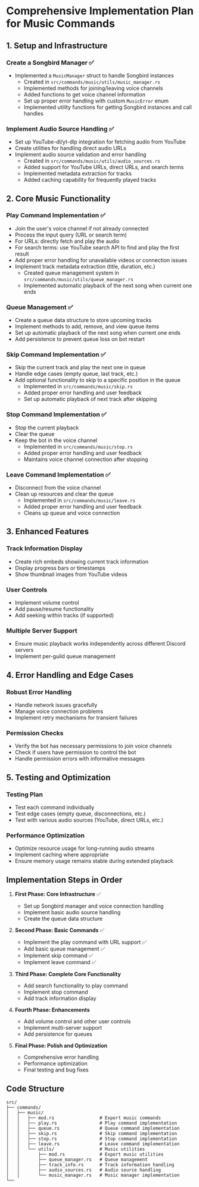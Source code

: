 # Comprehensive Implementation Plan for Music Commands

## 1. Setup and Infrastructure

### Create a Songbird Manager ✅
- Implemented a `MusicManager` struct to handle Songbird instances
  - Created in `src/commands/music/utils/music_manager.rs`
  - Implemented methods for joining/leaving voice channels
  - Added functions to get voice channel information
  - Set up proper error handling with custom `MusicError` enum
  - Implemented utility functions for getting Songbird instances and call handles

### Implement Audio Source Handling ✅
- Set up YouTube-dl/yt-dlp integration for fetching audio from YouTube
- Create utilities for handling direct audio URLs
- Implement audio source validation and error handling
  - Created in `src/commands/music/utils/audio_sources.rs`
  - Added support for YouTube URLs, direct URLs, and search terms
  - Implemented metadata extraction for tracks
  - Added caching capability for frequently played tracks

## 2. Core Music Functionality

### Play Command Implementation ✅
- Join the user's voice channel if not already connected
- Process the input query (URL or search term)
- For URLs: directly fetch and play the audio
- For search terms: use YouTube search API to find and play the first result
- Add proper error handling for unavailable videos or connection issues
- Implement track metadata extraction (title, duration, etc.)
   - Created queue management system in `src/commands/music/utils/queue_manager.rs`
   - Implemented automatic playback of the next song when current one ends

### Queue Management ✅
- Create a queue data structure to store upcoming tracks
- Implement methods to add, remove, and view queue items
- Set up automatic playback of the next song when current one ends
- Add persistence to prevent queue loss on bot restart

### Skip Command Implementation ✅
- Skip the current track and play the next one in queue
- Handle edge cases (empty queue, last track, etc.)
- Add optional functionality to skip to a specific position in the queue
   - Implemented in `src/commands/music/skip.rs`
   - Added proper error handling and user feedback
   - Set up automatic playback of next track after skipping

### Stop Command Implementation ✅
- Stop the current playback
- Clear the queue
- Keep the bot in the voice channel
   - Implemented in `src/commands/music/stop.rs`
   - Added proper error handling and user feedback
   - Maintains voice channel connection after stopping

### Leave Command Implementation ✅
- Disconnect from the voice channel
- Clean up resources and clear the queue
   - Implemented in `src/commands/music/leave.rs`
   - Added proper error handling and user feedback
   - Cleans up queue and voice connection

## 3. Enhanced Features

### Track Information Display
- Create rich embeds showing current track information
- Display progress bars or timestamps
- Show thumbnail images from YouTube videos

### User Controls
- Implement volume control
- Add pause/resume functionality
- Add seeking within tracks (if supported)

### Multiple Server Support
- Ensure music playback works independently across different Discord servers
- Implement per-guild queue management

## 4. Error Handling and Edge Cases

### Robust Error Handling
- Handle network issues gracefully
- Manage voice connection problems
- Implement retry mechanisms for transient failures

### Permission Checks
- Verify the bot has necessary permissions to join voice channels
- Check if users have permission to control the bot
- Handle permission errors with informative messages

## 5. Testing and Optimization

### Testing Plan
- Test each command individually
- Test edge cases (empty queue, disconnections, etc.)
- Test with various audio sources (YouTube, direct URLs, etc.)

### Performance Optimization
- Optimize resource usage for long-running audio streams
- Implement caching where appropriate
- Ensure memory usage remains stable during extended playback

## Implementation Steps in Order

1. **First Phase: Core Infrastructure** ✅
   - Set up Songbird manager and voice connection handling
   - Implement basic audio source handling
   - Create the queue data structure

2. **Second Phase: Basic Commands** ✅
   - Implement the play command with URL support ✅
   - Add basic queue management ✅
   - Implement skip command ✅
   - Implement leave command ✅

3. **Third Phase: Complete Core Functionality**
   - Add search functionality to play command
   - Implement stop command
   - Add track information display

4. **Fourth Phase: Enhancements**
   - Add volume control and other user controls
   - Implement multi-server support
   - Add persistence for queues

5. **Final Phase: Polish and Optimization**
   - Comprehensive error handling
   - Performance optimization
   - Final testing and bug fixes

## Code Structure

```
src/
├── commands/
│   ├── music/
│   │   ├── mod.rs                 # Export music commands
│   │   ├── play.rs                # Play command implementation 
│   │   ├── queue.rs               # Queue command implementation
│   │   ├── skip.rs                # Skip command implementation
│   │   ├── stop.rs                # Stop command implementation
│   │   ├── leave.rs               # Leave command implementation
│   │   └── utils/                 # Music utilities
│   │       ├── mod.rs             # Export music utilities 
│   │       ├── queue_manager.rs   # Queue management 
│   │       ├── track_info.rs      # Track information handling
│   │       ├── audio_sources.rs   # Audio source handling 
│   │       └── music_manager.rs   # Music manager implementation 
└──
```